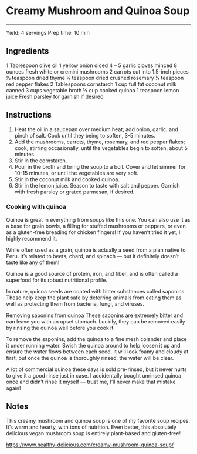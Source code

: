 # Creamy Mushroom and Quinoa Soup
---
Yield: 4 servings
Prep time: 10 min

## Ingredients
1 Tablespoon olive oil
1 yellow onion diced
4 – 5 garlic cloves minced
8 ounces fresh white or cremini mushrooms
2 carrots cut into 1.5-inch pieces
½ teaspoon dried thyme
¼ teaspoon dried crushed rosemary
¼ teaspoon red pepper flakes
2 Tablespoons cornstarch
1 cup full fat coconut milk canned
3 cups vegetable broth
½ cup cooked quinoa
1 teaspoon lemon juice
Fresh parsley for garnish if desired

## Instructions
1. Heat the oil in a saucepan over medium heat; add onion, garlic, and pinch of salt. Cook until they being to soften, 3-5 minutes.
2. Add the mushrooms, carrots, thyme, rosemary, and red pepper flakes; cook, stirring occasionally, until the vegetables begin to soften, about 5 minutes.
3. Stir in the cornstarch.
4. Pour in the broth and bring the soup to a boil. Cover and let simmer for 10-15 minutes, or until the vegetables are very soft.
5. Stir in the coconut milk and cooked quinoa.
6. Stir in the lemon juice. Season to taste with salt and pepper. Garnish with fresh parsley or grated parmesan, if desired.


### Cooking with quinoa
Quinoa is great in everything from soups like this one. You can also use it as a base for grain bowls, a filling for stuffed mushrooms or peppers, or even as a gluten-free breading for chicken fingers! If you haven’t tried it yet, I highly recommend it.

While often used as a grain, quinoa is actually a seed from a plan native to Peru. It’s related to beets, chard, and spinach — but it definitely doesn’t taste like any of them!

Quinoa is a good source of protein, iron, and fiber, and is often called a superfood for its robust nutritional profile.

In nature, quinoa seeds are coated with bitter substances called saponins. These help keep the plant safe by deterring animals from eating them as well as protecting them from bacteria, fungi, and viruses.

Removing saponins from quinoa
These saponins are extremely bitter and can leave you with an upset stomach. Luckily, they can be removed easily by rinsing the quinoa well before you cook it.

To remove the saponins, add the quinoa to a fine mesh colander and place it under running water. Swish the quinoa around to help loosen it up and ensure the water flows between each seed. It will look foamy and cloudy at first, but once the quinoa is thoroughly rinsed, the water will be clear.

A lot of commercial quinoa these days is sold pre-rinsed, but it never hurts to give it a good rinse just in case. I accidentally bought unrinsed quinoa once and didn’t rinse it myself — trust me, I’ll never make that mistake again!

## Notes

This creamy mushroom and quinoa soup is one of my favorite soup recipes. It’s warm and hearty, with tons of nutrition. Even better, this absolutely delicious vegan mushroom soup is entirely plant-based and gluten-free!

https://www.healthy-delicious.com/creamy-mushroom-quinoa-soup/
